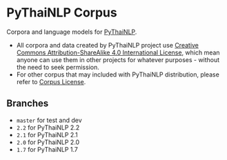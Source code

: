 # PyThaiNLP Corpus

Corpora and language models for [PyThaiNLP](https://github.com//PyThaiNLP/pythainlp).

- All corpora and data created by PyThaiNLP project use [Creative Commons Attribution-ShareAlike 4.0 International License](https://creativecommons.org/licenses/by-sa/4.0/), which mean anyone can use them in other projects for whatever purposes - without the need to seek permission.
- For other corpus that may included with PyThaiNLP distribution, please refer to [Corpus License](https://github.com/PyThaiNLP/pythainlp/blob/dev/pythainlp/corpus/corpus_license.md).

## Branches

- `master` for test and dev
- `2.2` for PyThaiNLP 2.2
- `2.1` for PyThaiNLP 2.1
- `2.0` for PyThaiNLP 2.0
- `1.7` for PyThaiNLP 1.7

